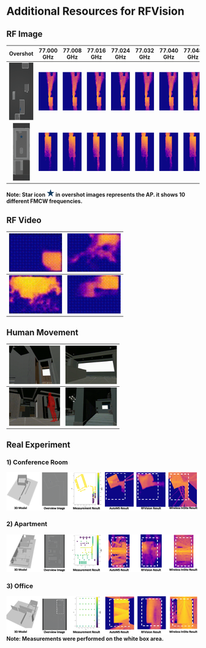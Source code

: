 # Additional Resources for RFVision

## RF Image

| Overshot  | 77.000 GHz  | 77.008 GHz  | 77.016 GHz | 77.024 GHz | 77.032 GHz | 77.040 GHz | 77.048 GHz | 77.056 GHz | 77.064 GHz | 77.072 GHz |
|  :------:  | ----  | ----  | ----  | ----  | ----  | ----  | ----  | ----  | ----  | ----  |
| <img src="./test/FMCW_1/overshot.png" height=150> | <img src="./test/FMCW_1/0.png" height=100> | <img src="./test/FMCW_1/1.png" height=100> | <img src="./test/FMCW_1/2.png" height=100> | <img src="./test/FMCW_1/3.png" height=100> | <img src="./test/FMCW_1/4.png" height=100> | <img src="./test/FMCW_1/5.png" height=100> | <img src="./test/FMCW_1/6.png" height=100> | <img src="./test/FMCW_1/7.png" height=100> | <img src="./test/FMCW_1/8.png" height=100> | <img src="./test/FMCW_1/9.png" height=100> |
| <img src="./test/FMCW_2/overshot.png" height=150> | <img src="./test/FMCW_2/0.png" height=100> | <img src="./test/FMCW_2/1.png" height=100> | <img src="./test/FMCW_2/2.png" height=100> | <img src="./test/FMCW_2/3.png" height=100> | <img src="./test/FMCW_2/4.png" height=100> | <img src="./test/FMCW_2/5.png" height=100> | <img src="./test/FMCW_2/6.png" height=100> | <img src="./test/FMCW_2/7.png" height=100> | <img src="./test/FMCW_2/8.png" height=100> | <img src="./test/FMCW_2/9.png" height=100> |

**Note: Star icon <img src="./test/AP.png" height=20> in overshot images represents the AP. it shows 10 different FMCW frequencies.**

## RF Video

| <img src="./test/video/0.gif" height="100"> | <img src="./test/video/1.gif" height="100"> |
|:-------------------------------------------:|---------------------------------------------|
| <img src="./test/video/2.gif" height="100"> | <img src="./test/video/3.gif" height="100"> |

## Human Movement

| <img src="./test/video/h1.gif" height="100"> | <img src="./test/video/h2.gif" height="100"> |
|:--------------------------------------------:|----------------------------------------------|
| <img src="./test/video/h3.gif" height="100"> | <img src="./test/video/h4.gif" height="100"> |


## Real Experiment

### 1) Conference Room
![Image 1](./test/real/real_scenario_1_fix.png)

### 2) Apartment
![Image 2](./test/real/real_scenario_2_fix.png)

### 3) Office
![Image 3](./test/real/real_scenario_3_fix.png)
**Note: Measurements were performed on the white box area.**

